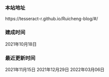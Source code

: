 <h3>本站地址</h3> https://tesseract-r.github.io/Ruicheng-blog/#/

<h3>建成时间</h3> ‎2021‎年‎10‎月‎18‎日



<h3>最近更新时间</h3> ‎2021‎年‎11‎月‎15‎日 
‎2021‎年‎12‎月‎29‎日
‎2022‎年‎03‎月‎06‎日


